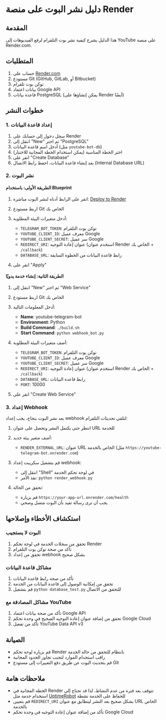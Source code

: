# دليل نشر البوت على منصة Render

## المقدمة

هذا الدليل يشرح كيفية نشر بوت التلقرام لرفع الفيديوهات إلى YouTube على منصة Render.com.

## المتطلبات

1. حساب على [Render.com](https://render.com)
2. مستودع Git (GitHub, GitLab, أو Bitbucket)
3. توكن بوت تلقرام
4. بيانات اعتماد Google API
5. قاعدة بيانات PostgreSQL (يمكن إنشاؤها على Render أيضًا)

## خطوات النشر

### 1. إعداد قاعدة البيانات

1. سجل دخول إلى حسابك على Render
2. انتقل إلى "New" ثم اختر "PostgreSQL"
3. أدخل اسم قاعدة البيانات (مثل `youtube-bot-db`)
4. اختر الخطة المناسبة (يمكن استخدام الخطة المجانية للاختبار)
5. انقر على "Create Database"
6. بعد إنشاء قاعدة البيانات، احفظ رابط الاتصال (Internal Database URL)

### 2. نشر البوت

#### الطريقة الأولى: باستخدام Blueprint

1. انقر على الرابط أدناه لنشر البوت مباشرة:
   [Deploy to Render](https://render.com/deploy)

2. اربط مستودع Git الخاص بك
3. أدخل متغيرات البيئة المطلوبة:
   - `TELEGRAM_BOT_TOKEN`: توكن بوت التلقرام
   - `YOUTUBE_CLIENT_ID`: معرف عميل Google
   - `YOUTUBE_CLIENT_SECRET`: سر عميل Google
   - `REDIRECT_URI`: عنوان إعادة التوجيه (استخدم عنوان Render الخاص بك + `/callback`)
   - `DATABASE_URL`: رابط قاعدة البيانات من الخطوة السابقة

4. انقر على "Apply"

#### الطريقة الثانية: إنشاء خدمة يدويًا

1. انتقل إلى "New" ثم اختر "Web Service"
2. اربط مستودع Git الخاص بك
3. أدخل المعلومات التالية:
   - **Name**: youtube-telegram-bot
   - **Environment**: Python
   - **Build Command**: `./build.sh`
   - **Start Command**: `python webhook_bot.py`

4. أضف متغيرات البيئة المطلوبة:
   - `TELEGRAM_BOT_TOKEN`: توكن بوت التلقرام
   - `YOUTUBE_CLIENT_ID`: معرف عميل Google
   - `YOUTUBE_CLIENT_SECRET`: سر عميل Google
   - `REDIRECT_URI`: عنوان إعادة التوجيه (استخدم عنوان Render الخاص بك + `/callback`)
   - `DATABASE_URL`: رابط قاعدة البيانات
   - `PORT`: 10000

5. انقر على "Create Web Service"

### 3. إعداد Webhook

بعد نشر البوت بنجاح، يجب إعداد webhook لتلقي تحديثات التلقرام:

1. انتظر حتى يكتمل النشر وتحصل على عنوان URL للخدمة
2. أضف متغير بيئة جديد:
   - `RENDER_EXTERNAL_URL`: عنوان URL الخاص بالخدمة (مثل `https://youtube-telegram-bot.onrender.com`)

3. قم بتشغيل سكريبت إعداد webhook:
   - انتقل إلى "Shell" في لوحة تحكم الخدمة
   - نفذ الأمر: `python render_webhook.py`

4. تحقق من الحالة:
   - قم بزيارة `https://your-app-url.onrender.com/health`
   - يجب أن ترى رسالة تفيد بأن البوت متصل وصحي

## استكشاف الأخطاء وإصلاحها

### البوت لا يستجيب

1. تحقق من سجلات الخدمة في لوحة تحكم Render
2. تأكد من صحة توكن بوت التلقرام
3. تحقق من إعداد webhook بشكل صحيح

### مشاكل قاعدة البيانات

1. تأكد من صحة رابط قاعدة البيانات
2. تحقق من إمكانية الوصول إلى قاعدة البيانات من الخدمة
3. قم بتشغيل `python database_test.py` للتحقق من الاتصال

### مشاكل المصادقة مع YouTube

1. تأكد من صحة بيانات اعتماد Google API
2. تحقق من إضافة عنوان إعادة التوجيه الصحيح في وحدة تحكم Google Cloud
3. تأكد من تفعيل YouTube Data API v3

## الصيانة

- قم بزيارة لوحة تحكم Render بانتظام للتحقق من حالة الخدمة
- راقب استخدام الموارد لتجنب تجاوز الحدود المجانية
- قم بتحديث البوت عن طريق دفع التغييرات إلى مستودع Git

## ملاحظات هامة

- الخطة المجانية في Render تتوقف بعد فترة من عدم النشاط، لذا قد تحتاج إلى استخدام خدمة مثل [UptimeRobot](https://uptimerobot.com) للحفاظ على الخدمة نشطة
- قم بتعيين `REDIRECT_URI` بشكل صحيح بعد النشر ليتطابق مع عنوان URL الخاص بالخدمة
- تأكد من إضافة عنوان إعادة التوجيه في وحدة تحكم Google Cloud
